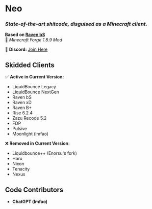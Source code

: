 # **Neo**

### *State-of-the-art shitcode, disguised as a Minecraft client.*
**Based on [Raven bS](https://github.com/Strangerrrs/raven-bS)**  
📌 *Minecraft Forge 1.8.9 Mod*

🔗 **Discord:** [Join Here](https://discord.gg/r9W822npYq)

## **Skidded Clients**
✅ **Active in Current Version:**
- LiquidBounce Legacy
- LiquidBounce NextGen
- Raven bS
- Raven xD
- Raven B+
- Rise 6.2.4
- Zazu Recode 5.2
- FDP
- Pulsive
- Moonlight (lmfao)

❌ **Removed in Current Version:**
- Liquidbounce++ (Enorsu's fork)
- Haru
- Nixon
- Tenacity
- Nexus

## **Code Contributors**
- **ChatGPT (lmfao)**
